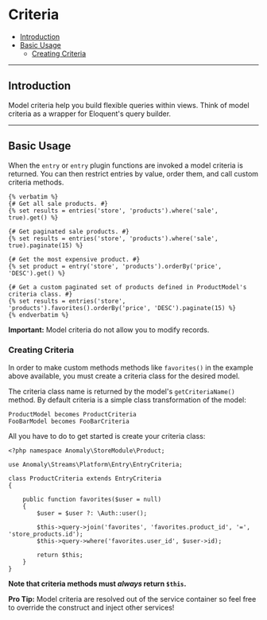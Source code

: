 # Criteria

- [Introduction](#introduction)
- [Basic Usage](#basic-usage)
	- [Creating Criteria](#criteria)

<hr>

<a name="introduction"></a>
## Introduction

Model criteria help you build flexible queries within views. Think of model criteria as a wrapper for Eloquent's query builder.

<hr>

<a name="basic-usage"></a>
## Basic Usage

When the `entry` or `entry` plugin functions are invoked a model criteria is returned.  You can then restrict entries by value, order them, and call custom criteria methods.

    {% verbatim %}
    {# Get all sale products. #}
    {% set results = entries('store', 'products').where('sale', true).get() %}

    {# Get paginated sale products. #}
    {% set results = entries('store', 'products').where('sale', true).paginate(15) %}

    {# Get the most expensive product. #}
    {% set product = entry('store', 'products').orderBy('price', 'DESC').get() %}

    {# Get a custom paginated set of products defined in ProductModel's criteria class. #}
    {% set results = entries('store', 'products').favorites().orderBy('price', 'DESC').paginate(15) %}
    {% endverbatim %}

<div class="alert alert-danger">
<strong>Important:</strong> Model criteria do not allow you to modify records.
</div>

<a name="creating-criteria"></a>
### Creating Criteria

In order to make custom methods methods like `favorites()` in the example above available, you must create a criteria class for the desired model.

The criteria class name is returned by the model's `getCriteriaName()` method. By default criteria is a simple class transformation of the model:

    ProductModel becomes ProductCriteria
    FooBarModel becomes FooBarCriteria

All you have to do to get started is create your criteria class:

    <?php namespace Anomaly\StoreModule\Product;

    use Anomaly\Streams\Platform\Entry\EntryCriteria;

    class ProductCriteria extends EntryCriteria
    {

        public function favorites($user = null)
        {
            $user = $user ?: \Auth::user();

            $this->query->join('favorites', 'favorites.product_id', '=', 'store_products.id');
            $this->query->where('favorites.user_id', $user->id);

            return $this;
        }
    }

**Note that criteria methods must _always_ return `$this`.**

<div class="alert alert-primary">
<strong>Pro Tip:</strong> Model criteria are resolved out of the service container so feel free to override the construct and inject other services!
</div>